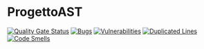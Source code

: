 ﻿# ProgettoAST
[![Quality Gate Status](https://sonarcloud.io/api/project_badges/measure?project=IreneScarpanti_ProgettoAST&metric=alert_status)](https://sonarcloud.io/summary/new_code?id=IreneScarpanti_ProgettoAST)
[![Bugs](https://sonarcloud.io/api/project_badges/measure?project=IreneScarpanti_ProgettoAST&metric=bugs)](https://sonarcloud.io/summary/new_code?id=IreneScarpanti_ProgettoAST)
[![Vulnerabilities](https://sonarcloud.io/api/project_badges/measure?project=IreneScarpanti_ProgettoAST&metric=vulnerabilities)](https://sonarcloud.io/summary/new_code?id=IreneScarpanti_ProgettoAST)
[![Duplicated Lines](https://sonarcloud.io/api/project_badges/measure?project=IreneScarpanti_ProgettoAST&metric=duplicated_lines_density)](https://sonarcloud.io/summary/new_code?id=IreneScarpanti_ProgettoAST)
[![Code Smells](https://sonarcloud.io/api/project_badges/measure?project=IreneScarpanti_ProgettoAST&metric=code_smells)](https://sonarcloud.io/summary/new_code?id=IreneScarpanti_ProgettoAST)



